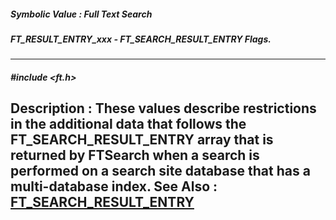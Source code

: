 ##### Symbolic Value : Full Text Search
##### FT_RESULT_ENTRY_xxx - FT_SEARCH_RESULT_ENTRY Flags.
---
##### #include <ft.h>
**Description :**
These values describe restrictions in the additional data that follows the 
FT_SEARCH_RESULT_ENTRY array that is returned by FTSearch when a search is 
performed on a search site database that has a multi-database index.
**See Also :**
[FT_SEARCH_RESULT_ENTRY](D:/md_files/FT_SEARCH_RESULT_ENTRY.md)
---
